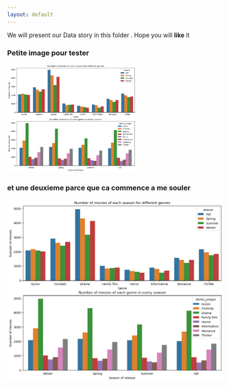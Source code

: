 ```yaml
---
layout: default
---
```


We will present our Data story in this folder .
Hope you will **like** it



### Petite image pour tester 


<!-- Description de l'image -->
<img src="test.png" alt="Description de l'image" width="300px">


### et une deuxieme parce que ca commence a me souler
![Octocat](test.png)
